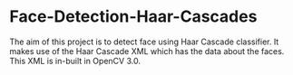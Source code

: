 # Face-Detection-Haar-Cascades
The aim of this project is to detect face using Haar Cascade classifier.  It makes use of the Haar Cascade XML which has the data about the faces. This XML is in-built in OpenCV 3.0.  
